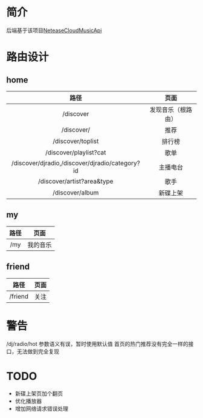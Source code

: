 # 简介

后端基于该项目[NeteaseCloudMusicApi](https://github.com/Binaryify/NeteaseCloudMusicApi)

# 路由设计

## home

|                      路径                       |        页面        |
| :---------------------------------------------: | :----------------: |
|                    /discover                    | 发现音乐（根路由） |
|                   /discover/                    |        推荐        |
|                /discover/toplist                |       排行榜       |
|             /discover/playlist?cat              |        歌单        |
| /discover/djradio,/discover/djradio/category?id |      主播电台      |
|           /discover/artist?area&type            |        歌手        |
|                 /discover/album                 |      新碟上架      |

## my

| 路径 |   页面   |
| :--: | :------: |
| /my  | 我的音乐 |

## friend

|  路径   | 页面 |
| :-----: | :--: |
| /friend | 关注 |

# 警告

/dj/radio/hot 参数语义有误，暂时使用默认值
首页的热门推荐没有完全一样的接口，无法做到完全复现

# TODO

- 新碟上架页加个翻页
- 优化播放器
- 增加网络请求错误处理